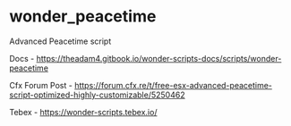 # wonder_peacetime
Advanced Peacetime script

Docs - https://theadam4.gitbook.io/wonder-scripts-docs/scripts/wonder-peacetime

Cfx Forum Post - https://forum.cfx.re/t/free-esx-advanced-peacetime-script-optimized-highly-customizable/5250462

Tebex - https://wonder-scripts.tebex.io/
